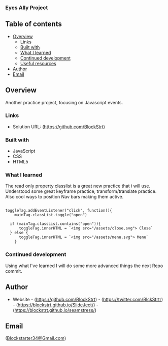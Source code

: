 ###  Eyes Ally Project

## Table of contents

- [Overview](#overview)
  - [Links](#links)
  - [Built with](#built-with)
  - [What I learned](#what-i-learned)
  - [Continued development](#continued-development)
  - [Useful resources](#useful-resources)
- [Author](#author)
- [Email](#email)

## Overview
Another practice project, focusing on Javascript events.


### Links

- Solution URL: (https://github.com/BlockStrt)


### Built with

- JavaScript
- CSS 
- HTML5

### What I learned
The read only property classlist is a great new practice that i will use.
Understood some great keyframe practice, transform/translate practice.
Also cool ways to position Nav bars making them active.


```ClassList Practice

toggleTag.addEventListener("click", function(){
    mainTag.classList.toggle("open")

  if (mainTag.classList.contains("open")){
      toggleTag.innerHTML = `<img src="/assets/close.svg"> Close`
  } else {
      toggleTag.innerHTML = `<img src="/assets/menu.svg"> Menu`
    }
```

### Continued development
Using what I've learned I will do some more advanced things the next Repo commit.


## Author

- Website - (https://github.com/BlockStrt)
          - (https://twitter.com/BlckStrtr)
          - (https://blockstrt.github.io/SlideJect/)
          - (https://blockstrt.github.io/seamstress/)

## Email
(Blockstarter34@Gmail.com)
